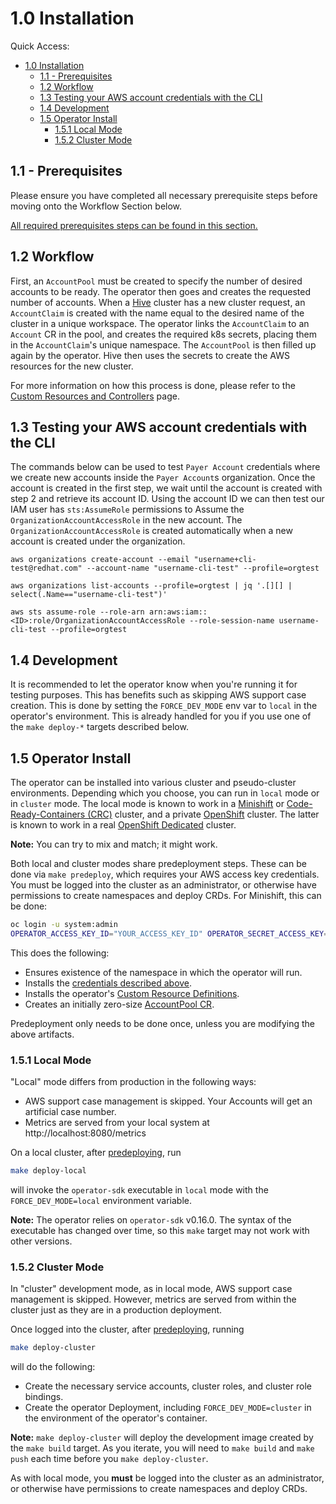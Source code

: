 # 1.0 Installation

Quick Access:

- [1.0 Installation](#10-installation)
  - [1.1 - Prerequisites](#11---prerequisites)
  - [1.2 Workflow](#12-workflow)
  - [1.3 Testing your AWS account credentials with the CLI](#13-testing-your-aws-account-credentials-with-the-cli)
  - [1.4 Development](#14-development)
  - [1.5 Operator Install](#15-operator-install)
    - [1.5.1 Local Mode](#151-local-mode)
    - [1.5.2 Cluster Mode](#152-cluster-mode)


## 1.1 - Prerequisites
Please ensure you have completed all necessary prerequisite steps before moving onto the Workflow Section below.

[All required prerequisites steps can be found in this section.](1.1-InstallationPrerequisites.md)

## 1.2 Workflow

First, an `AccountPool` must be created to specify the number of desired accounts to be ready. The operator then goes and creates the requested number of accounts.
When a [Hive](https://github.com/openshift/hive) cluster has a new cluster request, an `AccountClaim` is created with the name equal to the desired name of the cluster in a unique workspace.
The operator links the `AccountClaim` to an `Account` CR in the pool, and creates the required k8s secrets, placing them in the `AccountClaim`'s unique namespace.
The `AccountPool` is then filled up again by the operator. Hive then uses the secrets to create the AWS resources for the new cluster.

For more information on how this process is done, please refer to the [Custom Resources and Controllers](2.0-Custom-Resources-and-Controllers.md) page.

## 1.3 Testing your AWS account credentials with the CLI

The commands below can be used to test `Payer Account` credentials where we create new accounts inside the `Payer Account`s organization.
Once the account is created in the first step, we wait until the account is created with step 2 and retrieve its account ID.
Using the account ID we can then test our IAM user has `sts:AssumeRole` permissions to Assume the `OrganizationAccountAccessRole` in the new account.
The `OrganizationAccountAccessRole` is created automatically when a new account is created under the organization.

```
aws organizations create-account --email "username+cli-test@redhat.com" --account-name "username-cli-test" --profile=orgtest

aws organizations list-accounts --profile=orgtest | jq '.[][] | select(.Name=="username-cli-test")'

aws sts assume-role --role-arn arn:aws:iam::<ID>:role/OrganizationAccountAccessRole --role-session-name username-cli-test --profile=orgtest
```

## 1.4 Development

It is recommended to let the operator know when you're running it for testing purposes.
This has benefits such as skipping AWS support case creation.
This is done by setting the `FORCE_DEV_MODE` env var to `local` in the operator's environment.
This is already handled for you if you use one of the `make deploy-*` targets described below.

## 1.5 Operator Install

The operator can be installed into various cluster and pseudo-cluster environments. Depending which you choose, you can run in `local` mode or in `cluster` mode.
The local mode is known to work in a [Minishift](https://www.okd.io/minishift/) or [Code-Ready-Containers (CRC)](https://developers.redhat.com/products/codeready-containers/overview) cluster, and a private [OpenShift](https://www.openshift.com/) cluster.
The latter is known to work in a real [OpenShift Dedicated](https://www.openshift.com/products/dedicated/) cluster.

**Note:** You can try to mix and match; it might work.

Both local and cluster modes share predeployment steps. These can be done via `make predeploy`, which requires your AWS access key credentials.
You must be logged into the cluster as an administrator, or otherwise have permissions to create namespaces and deploy CRDs. For Minishift, this can be done:

```sh
oc login -u system:admin
OPERATOR_ACCESS_KEY_ID="YOUR_ACCESS_KEY_ID" OPERATOR_SECRET_ACCESS_KEY="YOUR_SECRET_ACCESS_KEY" make predeploy
```

This does the following:
- Ensures existence of the namespace in which the operator will run.
- Installs the [credentials described above](#12-requirements).
- Installs the operator's [Custom Resource Definitions](deploy/crds).
- Creates an initially zero-size [AccountPool CR](hack/files/aws.managed.openshift.io_v1alpha1_zero_size_accountpool.yaml).

Predeployment only needs to be done once, unless you are modifying the above artifacts.

### 1.5.1 Local Mode

"Local" mode differs from production in the following ways:
- AWS support case management is skipped. Your Accounts will get an artificial case number.
- Metrics are served from your local system at http://localhost:8080/metrics

On a local cluster, after [predeploying](#15-operator-install), run

```sh
make deploy-local
```

will invoke the `operator-sdk` executable in `local` mode with the `FORCE_DEV_MODE=local` environment variable.

**Note:** The operator relies on `operator-sdk` v0.16.0. The syntax of the executable has changed over time, so this `make` target may not work with other versions.

### 1.5.2 Cluster Mode

In "cluster" development mode, as in local mode, AWS support case management is skipped.
However, metrics are served from within the cluster just as they are in a production deployment.

Once logged into the cluster, after [predeploying](#15-operator-install), running

```sh
make deploy-cluster
```

will do the following:
- Create the necessary service accounts, cluster roles, and cluster role bindings.
- Create the operator Deployment, including `FORCE_DEV_MODE=cluster` in the environment of the operator's container.

**Note:** `make deploy-cluster` will deploy the development image created by the `make build` target. As you iterate, you will need to `make build` and `make push` each time before you `make deploy-cluster`.

As with local mode, you **must** be logged into the cluster as an administrator, or otherwise have permissions to create namespaces and deploy CRDs.
